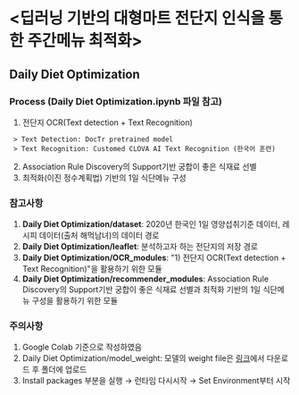 # <딥러닝 기반의 대형마트 전단지 인식을 통한 주간메뉴 최적화> 

## Daily Diet Optimization 
 ### Process (Daily Diet Optimization.ipynb 파일 참고)
   1) 전단지 OCR(Text detection + Text Recognition)
 
     > Text Detection: DocTr pretrained model
     > Text Recognition: Customed CLOVA AI Text Recognition (한국어 훈련)
 
   2) Association Rule Discovery의 Support기반 궁합이 좋은 식재료 선별 
   3) 최적화(이진 정수계획법) 기반의 1일 식단메뉴 구성

 ### 참고사항
   1) **Daily Diet Optimization/dataset**: 2020년 한국인 1일 영양섭취기준 데이터, 레시피 데이터(출처 해먹남녀)의 데이터 경로
   2) **Daily Diet Optimization/leaflet**: 분석하고자 하는 전단지의 저장 경로
   3) **Daily Diet Optimization/OCR_modules**: "1) 전단지 OCR(Text detection + Text Recognition)"을 활용하기 위한 모듈
   4) **Daily Diet Optimization/recommender_modules**: Association Rule Discovery의 Support기반 궁합이 좋은 식재료 선별과 최적화 기반의 1일 식단메뉴 구성을 활용하기 위한 모듈

 ### 주의사항
   1) Google Colab 기준으로 작성하였음
   2) Daily Diet Optimization/model_weight: 모델의 weight file은 [링크](https://drive.google.com/file/d/1y59OB0wobNkICuw2ChvEbt9TIqRqKfmP/view?usp=sharing)에서 다운로드 후 폴더에 업로드
   3) Install packages 부분을 실행 → 런타임 다시시작 → Set Environment부터 시작

 

## 
